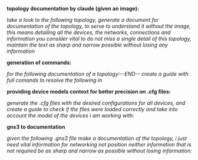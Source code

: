 **topology documentation by claude (given an image):**

_take a look to the following topology, generate a document for documentation of the topology, to serve to understand it without the image, this means detailing all the devices, the networks, connections and information you consider vital to do not miss a single detail of this topology, maintain the text as sharp and narrow possible without losing any information_

**generation of commands:**

_for the following documentation of a topology:--END-- create a guide with full comands to resolve the following in_

**providing device models context for better precision on .cfg files:**

_generate the .cfg files with the desired configurations for all devices, and create a guide to check if the files were loaded correctly and take into account the model of the devices i am working with:_

**gns3 to documentation**

_given the following .gns3 file make a documentation of the topology, i just need vital information for networking not position neither information that is not required be as sharp and narrow as possible without losing information:_
